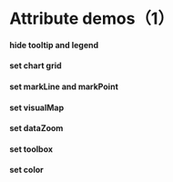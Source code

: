 # Attribute demos（1）

#### hide tooltip and legend

<vuep template="#hide-tooltip-and-legend-1"></vuep>

<script v-pre type="text/x-template" id="hide-tooltip-and-legend-1">
<template>
  <ve-line
    :data="chartData"
    :tooltip-visible="false"
    :legend-visible="false">
  </ve-line>
</template>

<script>
  export default {
    created: function () {
      this.chartData = {
        columns: ['date', 'cost', 'profit'],
        rows: [
          { 'date': '01/01', 'cost': 1523, 'profit': 1231 },
          { 'date': '01/02', 'cost': 1223, 'profit': 2523 },
          { 'date': '01/03', 'cost': 2123, 'profit': 1000 },
          { 'date': '01/04', 'cost': 4123, 'profit': 3223 },
          { 'date': '01/05', 'cost': 3123, 'profit': 3023 },
          { 'date': '01/06', 'cost': 7123, 'profit': 5523 }
        ]
      }
    }
  }
</script>
</script>

#### set chart grid

<vuep template="#set-grid"></vuep>

<script v-pre type="text/x-template" id="set-grid">
<template>
  <ve-line
    :data="chartData"
    :grid="grid">
  </ve-line>
</template>

<script>
  export default {
    created: function () {
      this.chartData = {
        columns: ['date', 'cost', 'profit'],
        rows: [
          { 'date': '01/01', 'cost': 1523, 'profit': 1231 },
          { 'date': '01/02', 'cost': 1223, 'profit': 2523 },
          { 'date': '01/03', 'cost': 2123, 'profit': 1000 },
          { 'date': '01/04', 'cost': 4123, 'profit': 3223 },
          { 'date': '01/05', 'cost': 3123, 'profit': 3023 },
          { 'date': '01/06', 'cost': 7123, 'profit': 5523 }
        ]
      }
      this.grid = {
        show: true,
        top: 50,
        left: 10,
        backgroundColor: '#ccc',
        borderColor: '#000'
      }
    }
  }
</script>
</script>

#### set markLine and markPoint

<vuep template="#set-mark"></vuep>

<script v-pre type="text/x-template" id="set-mark">
<template>
  <ve-line
    :data="chartData"
    :mark-line="markLine"
    :mark-point="markPoint">
  </ve-line>
</template>

<script>
  // import modules first
  // import 'echarts/lib/component/markLine'
  // import 'echarts/lib/component/markPoint'
  export default {
    created: function () {
      this.chartData = {
        columns: ['date', 'cost', 'profit'],
        rows: [
          { 'date': '01/01', 'cost': 1523, 'profit': 1231 },
          { 'date': '01/02', 'cost': 1223, 'profit': 2523 },
          { 'date': '01/03', 'cost': 2123, 'profit': 1000 },
          { 'date': '01/04', 'cost': 4123, 'profit': 3223 },
          { 'date': '01/05', 'cost': 3123, 'profit': 3023 },
          { 'date': '01/06', 'cost': 7123, 'profit': 5523 }
        ]
      }
      this.markLine = {
        data: [
          {
            name: 'average',
            type: 'average'
          }
        ]
      }
      this.markPoint = {
        data: [
          {
            name: 'max',
            type: 'max'
          }
        ]
      }
    }
  }
</script>
</script>

#### set visualMap

<vuep template="#set-visual-map"></vuep>

<script v-pre type="text/x-template" id="set-visual-map">
<template>
  <ve-line
    :data="chartData"
    :grid="grid"
    :visual-map="visualMap">
  </ve-line>
</template>

<script>
  // import modules first
  // import 'echarts/lib/component/visualMap'
  export default {
    created: function () {
      this.chartData = {
        columns: ['date', 'cost', 'profit'],
        rows: [
          { 'date': '01/01', 'cost': 15, 'profit': 12 },
          { 'date': '01/02', 'cost': 12, 'profit': 25 },
          { 'date': '01/03', 'cost': 21, 'profit': 10 },
          { 'date': '01/04', 'cost': 41, 'profit': 32 },
          { 'date': '01/05', 'cost': 31, 'profit': 30 },
          { 'date': '01/06', 'cost': 71, 'profit': 55 }
        ]
      }
      this.visualMap = [
        {
          type: 'piecewise',
          splitNumbwe: 5,
          min: 0,
          max: 60,
          right: 0,
          top: '50%'
        }
      ]
      this.grid = {
        right: 60
      }
    }
  }
</script>
</script>

#### set dataZoom

<vuep template="#set-data-zoom"></vuep>

<script v-pre type="text/x-template" id="set-data-zoom">
<template>
  <ve-line
    :data="chartData"
    :data-zoom="dataZoom">
  </ve-line>
</template>

<script>
  // import modules first
  // import 'echarts/lib/component/dataZoom'
  export default {
    created: function () {
      this.chartData = {
        columns: ['date', 'cost', 'profit'],
        rows: [
          { 'date': '01/01', 'cost': 15, 'profit': 12 },
          { 'date': '01/02', 'cost': 12, 'profit': 25 },
          { 'date': '01/03', 'cost': 21, 'profit': 10 },
          { 'date': '01/04', 'cost': 41, 'profit': 32 },
          { 'date': '01/05', 'cost': 31, 'profit': 30 },
          { 'date': '01/06', 'cost': 71, 'profit': 55 }
        ]
      }
      this.dataZoom = [
        {
          type: 'slider',
          start: 0,
          end: 20
        }
      ]
    }
  }
</script>
</script>

#### set toolbox

<vuep template="#set-toolbox-1"></vuep>

<script v-pre type="text/x-template" id="set-toolbox-1">
<template>
  <ve-line
    :data="chartData"
    :toolbox="toolbox">
  </ve-line>
</template>

<script>
  // import modules first
  // import 'echarts/lib/component/toolbox'
  export default {
    created: function () {
      this.chartData = {
        columns: ['date', 'cost', 'profit'],
        rows: [
          { 'date': '01/01', 'cost': 15, 'profit': 12 },
          { 'date': '01/02', 'cost': 12, 'profit': 25 },
          { 'date': '01/03', 'cost': 21, 'profit': 10 },
          { 'date': '01/04', 'cost': 41, 'profit': 32 },
          { 'date': '01/05', 'cost': 31, 'profit': 30 },
          { 'date': '01/06', 'cost': 71, 'profit': 55 }
        ]
      }
      this.toolbox = {
        feature: {
          magicType: {type: ['line', 'bar']},
          saveAsImage: {}
        }
      }
    }
  }
</script>
</script>

#### set color

<vuep template="#set-color-1"></vuep>

<script v-pre type="text/x-template" id="set-color-1">
<template>
  <ve-line
    :data="chartData"
    :colors="colors">
  </ve-line>
</template>

<script>
  export default {
    created: function () {
      this.chartData = {
        columns: ['date', 'cost', 'profit'],
        rows: [
          { 'date': '01/01', 'cost': 15, 'profit': 12 },
          { 'date': '01/02', 'cost': 12, 'profit': 25 },
          { 'date': '01/03', 'cost': 21, 'profit': 10 },
          { 'date': '01/04', 'cost': 41, 'profit': 32 },
          { 'date': '01/05', 'cost': 31, 'profit': 30 },
          { 'date': '01/06', 'cost': 71, 'profit': 55 }
        ]
      }
      this.colors = ['#c23531','#2f4554', '#61a0a8', '#d48265', '#91c7ae','#749f83',  '#ca8622', '#bda29a','#6e7074', '#546570', '#c4ccd3']
    }
  }
</script>
</script>

